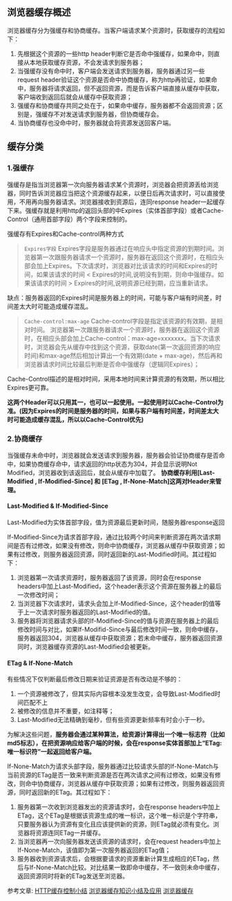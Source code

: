 ## 浏览器缓存概述
浏览器缓存分为强缓存和协商缓存。当客户端请求某个资源时，获取缓存的流程如下：

1. 先根据这个资源的一些http header判断它是否命中强缓存，如果命中，则直接从本地获取缓存资源，不会发请求到服务器；
2. 当强缓存没有命中时，客户端会发送请求到服务器，服务器通过另一些request header验证这个资源是否命中协商缓存，称为http再验证，如果命中，服务器将请求返回，但不返回资源，而是告诉客户端直接从缓存中获取，客户端收到返回后就会从缓存中获取资源；
3. 强缓存和协商缓存共同之处在于，如果命中缓存，服务器都不会返回资源；区别是，强缓存不对发送请求到服务器，但协商缓存会。
4. 当协商缓存也没命中时，服务器就会将资源发送回客户端。
## 缓存分类
### 1.强缓存
强缓存是指当浏览器第一次向服务器请求某个资源时，浏览器会把资源丢给浏览器，同时告诉浏览器应当把这个资源缓存起来，以便日后再次请求时，可以直接使用，不用再向服务器请求。浏览器接收到资源后，连同response header一起缓存下来。强缓存就是利用http的返回头部的中Expires（实体首部字段）或者Cache-Control（通用首部字段）两个字段来控制的。

强缓存有Expires和Cache-control两种方式
> `Expires字段`
Expires字段是服务器通过在响应头中指定资源的到期时间。浏览器第一次跟服务器请求一个资源时，服务器在返回这个资源时，在相应头部会加上Expires。下次请求时，浏览器对比该请求的时间和Expires的时间，如果该请求的时间 < Expires的时间,说明没有到期，则命中强缓存。如果该请求的时间 > Expires的时间,说明资源已经到期，应当重新请求。

缺点：服务器返回的Expires时间是服务器上的时间，可能与客户端有时间差，时间差太大时可能造成缓存混乱。
> `Cache-control:max-age`
Cache-control字段是指定该资源的有效期，是相对时间。
浏览器第一次跟服务器请求一个资源时，服务器在返回这个资源时，在相应头部会加上Cache-control：max-age=xxxxxxx。当下次请求时，浏览器会先从缓存中找到这个资源，获取date(第一次返回资源的响应时间)和max-age然后相加计算出一个有效期(date + max-age)，然后再和浏览器请求时间比较最后判断是否命中强缓存（逻辑同Expires）；

Cache-Control描述的是相对时间，采用本地时间来计算资源的有效期，所以相比Expires更可靠。

**这两个Header可以只用其一，也可以一起使用。一起使用时以Cache-Control为准。(因为Expires的时间是服务器的时间，如果与客户端有时间差，时间差太大时可能造成缓存混乱，所以以Cache-Control优先)**
### 2.协商缓存
当强缓存未命中时，浏览器就会发送请求到服务器，服务器会验证协商缓存是否命中，如果协商缓存命中，请求返回的http状态为304，并会显示说明Not Modified，浏览器收到该返回后，就会从缓存中加载了。
**协商缓存利用[Last-Modified , If-Modified-Since] 和 [ETag , If-None-Match]这两对Header来管理。**
#### Last-Modified & If-Modified-Since
Last-Modified为实体首部字段，值为资源最后更新时间，随服务器response返回

If-Modified-Since为请求首部字段，通过比较两个时间来判断资源在两次请求期间是否有过修改，如果没有修改，则命中协商缓存，浏览器从缓存中获取资源；如果有过修改，则服务器返回资源，同时返回新的Last-Modified时间。其过程如下：
1. 浏览器第一次请求资源时，服务器返回了该资源，同时会在response headers中加上Last-Modified，这个header表示这个资源在服务器上的最后一次修改时间；
2. 当浏览器下次请求时，请求头会加上If-Modified-Since，这个header的值等于上一次请求时服务器返回的Last-Modified的值。
3. 服务器将浏览器请求头部的If-Modified-Since的值与资源在服务器上的最后修改时间与对比，如果If-Modifid-Since与最后修改时间一致，则命中缓存，服务器返回304，浏览器从缓存中获取资源；若未命中缓存，服务器返回资源同时，浏览器缓存资源的Last-Modified会被更新。

#### ETag & If-None-Match
有些情况下仅判断最后修改日期来验证资源是否有改动是不够的：
1. 一个资源被修改了，但其实际内容根本没发生改变，会导致Last-Modified时间匹配不上
2. 被修改的信息并不重要，如注释等；
3. Last-Modified无法精确到毫秒，但有些资源更新频率有时会小于一秒。

为解决这些问题，**服务器会通过某种算法，给资源计算得出一个唯一标志符（比如md5标志），在把资源响应给客户端的时候，会在response实体首部加上“ETag: 唯一标识符”一起返回给客户端。**

If-None-Match为请求头部字段，服务器通过比较请求头部的If-None-Match与当前资源的ETag是否一致来判断资源是否在两次请求之间有过修改，如果没有修改，则命中协商缓存，浏览器从缓存中获取资源；如果有过修改，则服务器返回资源，同时返回新的ETag。其过程如下：

1. 服务器第一次收到浏览器发出的资源请求时，会在response headers中加上ETag，这个ETag是根据该资源生成的唯一标识，这个唯一标识是个字符串，只要服务器认为资源有变化且应该提供新的资源，则ETag就必须有变化。浏览器将资源连同ETag一并缓存。
2. 当浏览器再一次向服务器发送该资源的请求时，会在request headers中加上If-None-Match，该值即为第一次服务器返回的ETag值；
3. 服务器收到资源请求后，会根据要请求的资源重新计算生成相应的ETag，然后与If-None-Match比较。对比结果一致即命中缓存，不一致则未命中缓存，返回资源同时将新的ETag发送至浏览器。

参考文章:
[HTTP缓存控制小结](http://imweb.io/topic/5795dcb6fb312541492eda8c)
 [浏览器缓存知识小结及应用](http://www.cnblogs.com/lyzg/p/5125934.html)
[浏览器缓存](https://segmentfault.com/a/1190000006672573)
